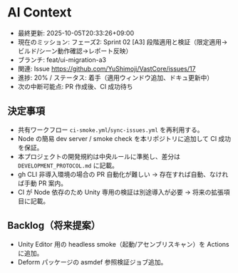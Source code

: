 # AI Context
 - 最終更新: 2025-10-05T20:33:26+09:00
 - 現在のミッション: フェーズ2: Sprint 02 [A3] 段階適用と検証（限定適用→ビルド/シーン動作確認→レポート反映）
 - ブランチ: feat/ui-migration-a3
 - 関連: Issue https://github.com/YuShimoji/VastCore/issues/17
 - 進捗: 20% / ステータス: 着手（適用ウィンドウ追加、ドキュ更新中）
 - 次の中断可能点: PR 作成後、CI 成功待ち
## 決定事項
- 共有ワークフロー `ci-smoke.yml`/`sync-issues.yml` を再利用する。
- Node の簡易 dev server / smoke check を本リポジトリに追加して CI 成功を保証。
- 本プロジェクトの開発規約は中央ルールに準拠し、差分は `DEVELOPMENT_PROTOCOL.md` に記載。
- gh CLI 非導入環境の場合の PR 自動化が難しい → 存在すれば自動、なければ手動 PR 案内。
- CI が Node 依存のため Unity 専用の検証は別途導入が必要 → 将来の拡張項目に記載。

## Backlog（将来提案）
- Unity Editor 用の headless smoke（起動/アセンブリスキャン）を Actions に追加。
- Deform パッケージの asmdef 参照検証ジョブ追加。
